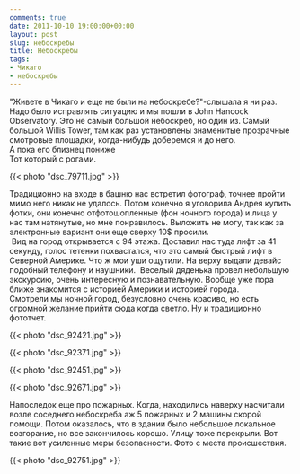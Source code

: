 ```yaml
---
comments: true
date: 2011-10-10 19:00:00+00:00
layout: post
slug: небоскребы
title: Небоскребы
tags:
- Чикаго
- небоскребы
---
```


"Живете в Чикаго и еще не были на небоскребе?"-слышала я ни раз. Надо было исправлять ситуацию и мы пошли в John Hancock Observatory. Это не самый большой небоскреб, но один из. Самый большой Willis Tower, там как раз установлены знаменитые прозрачные смотровые площадки, когда-нибудь доберемся и до него.  
А пока его близнец пониже  
Тот который с рогами.  


{{< photo "dsc_79711.jpg" >}}

  
Традиционно на входе в башню нас встретил фотограф, точнее пройти мимо него никак не удалось.  Потом конечно я уговорила Андрея купить фотки, они конечно отфотошопленные (фон  ночного города) и лица у нас там натянутые, но  мне понравилось. Выложить не могу, так как за электронные вариант они еще сверху 10$ просили.  
 Вид на город открывается с 94 этажа. Доставил нас туда лифт за 41 секунду, голос тетенки похвастался, что это самый быстрый лифт в Северной Америке. Что ж мои уши ощутили. На верху выдали девайс подобный телефону и наушники.  Веселый дяденька провел небольшую экскурсию, очень интересную и познавательную.  Вообще уже пора ближе знакомится с историей Америки и историей города.  
Смотрели мы ночной город, безусловно очень красиво, но есть огромной желание прийти сюда когда светло. Ну и традиционно фототчет.     
  


{{< photo "dsc_92421.jpg" >}}

  
  


{{< photo "dsc_92371.jpg" >}}

  


{{< photo "dsc_92451.jpg" >}}

  


  


{{< photo "dsc_92671.jpg" >}}

  
  
Напоследок еще про пожарных. Когда, находились наверху насчитали возле соседнего небоскреба аж 5 пожарных и 2 машины скорой помощи. Потом оказалось, что в здании было небольшое локальное возгорание, но все закончилось хорошо. Улицу тоже перекрыли. Вот такие вот усиленные меры безопасности. Фото с места происшествия.  


{{< photo "dsc_92751.jpg" >}}

  

